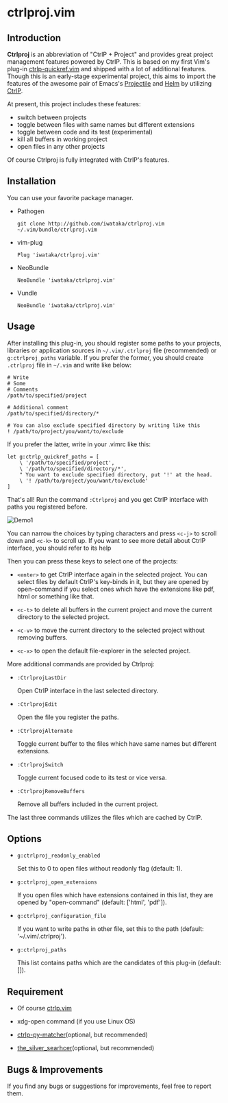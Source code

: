 # ctrlproj.vim

## Introduction

**Ctrlproj** is an abbreviation of "CtrlP + Project" and provides great project
management features powered by CtrlP. This is based on my first Vim's plug-in
[ctrlp-quickref.vim](https://github.com/iwataka/ctrlp-quickref.vim) and shipped
with a lot of additional features. Though this is an early-stage experimental
project, this aims to import the features of the awesome pair of Emacs's
[Projectile](https://github.com/bbatsov/projectile) and
[Helm](https://github.com/emacs-helm/helm) by utilizing
[CtrlP](https://github.com/ctrlpvim/ctrlp.vim).

At present, this project includes these features:

+ switch between projects
+ toggle between files with same names but different extensions
+ toggle between code and its test (experimental)
+ kill all buffers in working project
+ open files in any other projects

Of course Ctrlproj is fully integrated with CtrlP's features.

## Installation

You can use your favorite package manager.

+ Pathogen

    ```
    git clone http://github.com/iwataka/ctrlproj.vim ~/.vim/bundle/ctrlproj.vim
    ```

+ vim-plug

    ```vim
    Plug 'iwataka/ctrlproj.vim'
    ```

+ NeoBundle

    ```vim
    NeoBundle 'iwataka/ctrlproj.vim'
    ```

+ Vundle

    ```vim
    NeoBundle 'iwataka/ctrlproj.vim'
    ```

## Usage

After installing this plug-in, you should register some paths to your projects,
libraries or application sources in `~/.vim/.ctrlproj` file (recommended) or
`g:ctrlproj_paths` variable. If you prefer the former, you should create `.ctrlproj`
file in `~/.vim` and write like below:

    # Write
    # Some
    # Comments
    /path/to/specified/project

    # Additional comment
    /path/to/specified/directory/*

    # You can also exclude specified directory by writing like this
    ! /path/to/project/you/want/to/exclude

If you prefer the latter, write in your .vimrc like this:

    let g:ctrlp_quickref_paths = [
        \ '/path/to/specified/project',
        \ '/path/to/specified/directory/*',
        " You want to exclude specified directory, put '!' at the head.
        \ '! /path/to/project/you/want/to/exclude'
    ]

That's all!
Run the command `:Ctrlproj` and you get CtrlP interface with paths you registered
before.

![Demo1](https://github.com/iwataka/images/blob/master/Ctrlproj1.png)

You can narrow the choices by typing characters and press `<c-j>` to scroll
down and `<c-k>` to scroll up. If you want to see more detail about CtrlP
interface, you should refer to its help

Then you can press these keys to select one of the projects:

+ `<enter>` to get CtrlP interface again in the selected project.  You can
    select files by default CtrlP's key-binds in it, but they are opened by
    open-command if you select ones which have the extensions like pdf, html or
    something like that.

+ `<c-t>` to delete all buffers in the current project and move the current
    directory to the selected project.

+ `<c-v>` to move the current directory to the selected project without removing
    buffers.

+ `<c-x>` to open the default file-explorer in the selected project.

More additional commands are provided by Ctrlproj:

+ `:CtrlprojLastDir`

    Open CtrlP interface in the last selected directory.

+ `:CtrlprojEdit`

    Open the file you register the paths.

+ `:CtrlprojAlternate`

    Toggle current buffer to the files which have same names but different
    extensions.

+ `:CtrlprojSwitch`

    Toggle current focused code to its test or vice versa.

+ `:CtrlprojRemoveBuffers`

    Remove all buffers included in the current project.

The last three commands utilizes the files which are cached by CtrlP.

## Options

+ `g:ctrlproj_readonly_enabled`

    Set this to 0 to open files without readonly flag (default: 1).

+ `g:ctrlproj_open_extensions`

    If you open files which have extensions contained in this list, they are
    opened by "open-command" (default: ['html', 'pdf']).

+ `g:ctrlproj_configuration_file`

    If you want to write paths in other file, set this to the path (default:
    '~/.vim/.ctrlproj').

+ `g:ctrlproj_paths`

    This list contains paths which are the candidates of this plug-in (default:
    []).

## Requirement

+ Of course [ctrlp.vim](https://github.com/kien/ctrlp.vim)

+ xdg-open command (if you use Linux OS)

+ [ctrlp-py-matcher](https://github.com/FelikZ/ctrlp-py-matcher)(optional, but
    recommended)

+ [the_silver_searhcer](https://github.com/ggreer/the_silver_searcher)(optional,
    but recommended)

## Bugs & Improvements

If you find any bugs or suggestions for improvements, feel free to report them.
